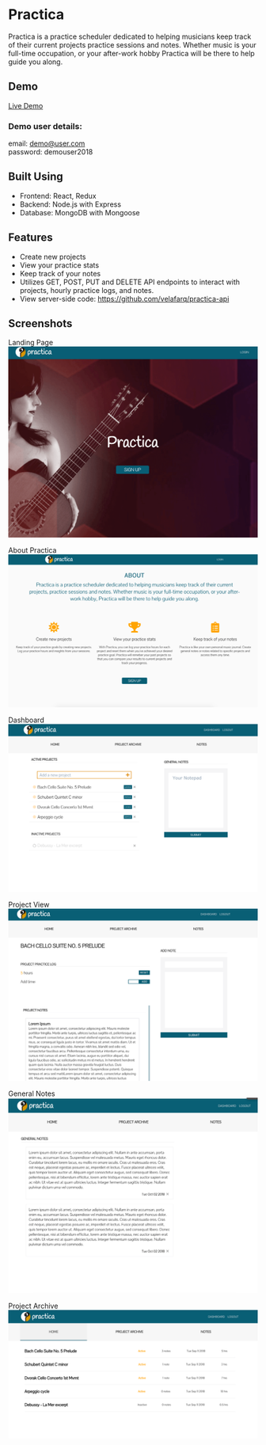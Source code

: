 # Practica

Practica is a practice scheduler dedicated to helping musicians keep track of their current projects practice sessions and notes. Whether music is your full-time occupation, or your after-work hobby Practica will be there to help guide you along.

## Demo

[Live Demo](https://boiling-mountain-55806.herokuapp.com/)

### Demo user details:

email: demo@user.com<br/>
password: demouser2018

## Built Using

- Frontend: React, Redux
- Backend: Node.js with Express
- Database: MongoDB with Mongoose

## Features

- Create new projects
- View your practice stats
- Keep track of your notes
- Utilizes GET, POST, PUT and DELETE API endpoints to interact with projects, hourly practice logs, and notes.
- View server-side code: https://github.com/velafarq/practica-api

## Screenshots

Landing Page
![Practica Landing Page](./src/assets/images/practica-landing.png)

About Practica
![Practica Landing Page - About](./src/assets/images/practica-about.png)

Dashboard
![Practica Dashboard](./src/assets/images/practica-dashboard.png)

Project View
![Practica Project View](./src/assets/images/practica-project-view.png)

General Notes
![Practica General Notes](./src/assets/images/practica-notes.png)

Project Archive
![Practica Project Archive](./src/assets/images/practica-archive.png)
